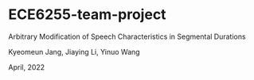 # ECE6255-team-project
Arbitrary Modification of Speech Characteristics in Segmental Durations

Kyeomeun Jang, Jiaying Li, Yinuo Wang 

April, 2022

